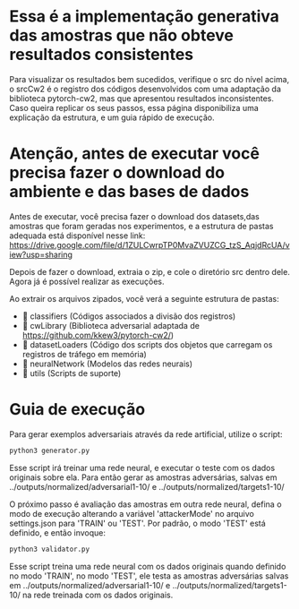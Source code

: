 # Essa é a implementação generativa das amostras que não obteve resultados consistentes
Para visualizar os resultados bem sucedidos, verifique o src do nível acima, o srcCw2 é o registro dos códigos desenvolvidos com uma adaptação da biblioteca pytorch-cw2, mas que apresentou resultados inconsistentes. Caso queira replicar os seus passos, essa página disponibiliza uma explicação da estrutura, e um guia rápido de execução.

# Atenção, antes de executar você precisa fazer o download do ambiente e das bases de dados
Antes de executar, você precisa fazer o download dos datasets,das amostras que foram geradas nos experimentos, e a estrutura de pastas adequada está disponível nesse link:
https://drive.google.com/file/d/1ZULCwrpTP0MvaZVUZCG_tzS_AqjdRcUA/view?usp=sharing


Depois de fazer o download, extraia o zip, e cole o diretório src dentro dele. Agora já é possível realizar as execuções.

Ao extrair os arquivos zipados, você verá a seguinte estrutura de pastas:
- 📂 classifiers (Códigos associados a divisão dos registros)
- 📂 cwLibrary (Biblioteca adversarial adaptada de https://github.com/kkew3/pytorch-cw2/)
- 📂 datasetLoaders (Código dos scripts dos objetos que carregam os registros de tráfego em memória)
- 📂 neuralNetwork (Modelos das redes neurais)
- 📂 utils (Scripts de suporte)

# Guia de execução
Para gerar exemplos adversariais através da rede artificial, utilize o script:
```bash
python3 generator.py
```
Esse script irá treinar uma rede neural, e executar o teste com os dados originais sobre ela. Para então gerar as amostras adversárias, salvas em ../outputs/normalized/adversarial1-10/ e ../outputs/normalized/targets1-10/

O próximo passo é avaliação das amostras em outra rede neural, defina o modo de execução alterando a variável 'attackerMode' no arquivo settings.json para 'TRAIN' ou 'TEST'. Por padrão, o modo 'TEST' está definido, e então invoque:
```bash
python3 validator.py
```
Esse script treina uma rede neural com os dados originais quando definido no modo 'TRAIN', no modo 'TEST', ele 
testa as amostras adversárias salvas em ../outputs/normalized/adversarial1-10/ e ../outputs/normalized/targets1-10/ na
rede treinada com os dados originais.





